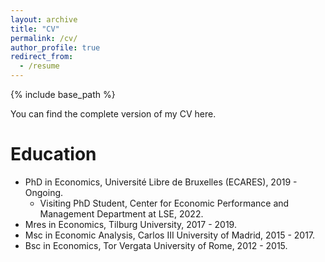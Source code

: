 ```yaml
---
layout: archive
title: "CV"
permalink: /cv/
author_profile: true
redirect_from:
  - /resume
---
```


{% include base_path %}


You can find the complete version of my CV <a href="https://www.dropbox.com/s/nzxgy9t6r7ox7q8/CV_FL.pdf?dl=0" style="text-decoration: none" target="_blank">here</a>.

Education
======
* PhD in Economics, Université Libre de Bruxelles (ECARES), 2019 - Ongoing.
  *  Visiting PhD Student, Center for Economic Performance and Management Department at LSE, 2022.
* Mres in Economics, Tilburg University, 2017 - 2019.
* Msc in Economic Analysis, Carlos III University of Madrid, 2015 - 2017.
* Bsc in Economics, Tor Vergata University of Rome, 2012 - 2015.


